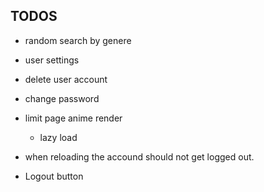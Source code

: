 ## TODOS

- random search by genere

- user settings
- delete user account
- change password

- limit page anime render
  - lazy load

- when reloading the accound should not get logged out.

- Logout button